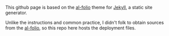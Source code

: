 This github page is based on the [al-folio](https://github.com/alshedivat/al-folio) theme for [Jekyll](https://jekyllrb.com/), a static site generator. 

Unlike the instructions and common practice, I didn't folk to obtain sources from the [al-folio](https://github.com/alshedivat/al-folio), so this repo here hosts the deployment files. 
